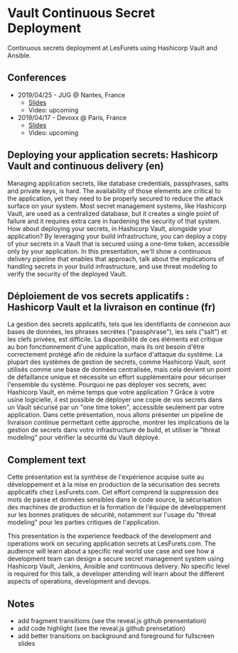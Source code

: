 # Vault Continuous Secret Deployment

Continuous secrets deployment at LesFurets using Hashicorp Vault and Ansible.

## Conferences

- 2019/04/25 - JUG @ Nantes, France
    - [Slides](https://lesfurets.github.io/vault-continuous-secret-deployment/vault-continuous-secret-deployment-nantes-jug.html)
    - Video: upcoming
- 2019/04/17 - Devoxx @ Paris, France
    - [Slides](https://lesfurets.github.io/vault-continuous-secret-deployment/vault-continuous-secret-deployment-devoxx.html)
    - Video: upcoming

## Deploying your application secrets: Hashicorp Vault and continuous delivery (en)

Managing application secrets, like database credentials, passphrases, salts and private keys, is hard. The availability of those elements are critical to the application, yet they need to be properly secured to reduce the attack surface on your system. Most secret management systems, like Hashicorp Vault, are used as a centralized database, but it creates a single point of failure and it requires extra care in hardening the security of that system. How about deploying your secrets, in Hashicorp Vault, alongside your application? By leveraging your build infrastructure, you can deploy a copy of your secrets in a Vault that is secured using a one-time token, accessible only by your application. In this presentation, we'll show a continuous delivery pipeline that enables that approach, talk about the implications of handling secrets in your build infrastructure, and use threat modeling to verify the security of the deployed Vault.

## Déploiement de vos secrets applicatifs : Hashicorp Vault et la livraison en continue (fr)

La gestion des secrets applicatifs, tels que les identifiants de connexion aux bases de données, les phrases secrètes ("passphrase"), les sels ("salt") et les clefs privées, est difficile. La disponibilité de ces éléments est critique au bon fonctionnement d'une application, mais ils ont besoin d'être correctement protégé afin de réduire la surface d'attaque du système. La plupart des systèmes de gestion de secrets, comme Hashicorp Vault, sont utilisés comme une base de données centralisée, mais cela devient un point de défaillance unique et nécessite un effort supplémentaire pour sécuriser l'ensemble du système. Pourquoi ne pas déployer vos secrets, avec Hashicorp Vault, en même temps que votre application ? Grâce à votre usine logicielle, il est possible de déployer une copie de vos secrets dans un Vault sécurisé par un "one time token", accessible seulement par votre application. Dans cette présentation, nous allons présenter un pipeline de livraison continue permettant cette approche, montrer les implications de la gestion de secrets dans votre infrastructure de build, et utiliser le "threat modeling" pour vérifier la sécurité du Vault déployé.

## Complement text

Cette présentation est la synthèse de l'expérience acquise suite au développement et à la mise en production de la sécurisation des secrets applicatifs chez LesFurets.com. Cet effort comprend la suppression des mots de passe et données sensibles dans le code source, la sécurisation des machines de production et la formation de l'équipe de développement sur les bonnes pratiques de sécurité, notamment sur l'usage du "threat modeling" pour les parties critiques de l'application.

This presentation is the experience feedback of the development and operations work on securing application secrets at LesFurets.com. The audience will learn about a specific real world use case and see how a development team can design a secure secret management system using Hashicorp Vault, Jenkins, Ansible and continuous delivery. No specific level is required for this talk, a developer attending will learn about the different aspects of operations, development and devops.

## Notes

- add fragment transitions (see the reveal.js github prensentation)
- add code highlight (see the reveal.js github prensetation)
- add better transitions on background and foreground for fullscreen slides

